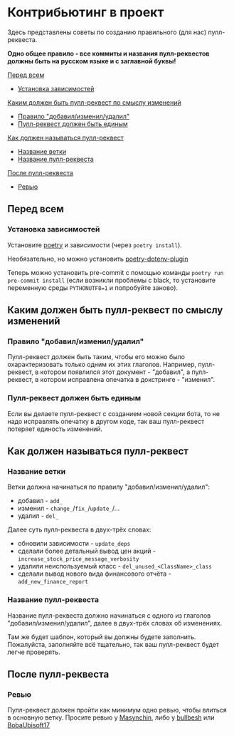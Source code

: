 # Контрибьютинг в проект

Здесь представлены советы по созданию правильного (для нас) пулл-реквеста.

**Одно общее правило - все коммиты и названия пулл-реквестов должны быть на русском языке и с заглавной буквы!**

[Перед всем](#перед-всем)
* [Установка зависимостей](#установка-зависимостей)

[Каким должен быть пулл-реквест по смыслу изменений](#каким-должен-быть-пулл-реквест-по-смыслу-изменений)
* [Правило "добавил/изменил/удалил"](#правило-добавилизменилудалил)
* [Пулл-реквест должен быть единым](#пулл-реквест-должен-быть-единым)

[Как должен называться пулл-реквест](#как-должен-называться-пулл-реквест)
* [Название ветки](#название-ветки)
* [Название пулл-реквеста](#название-пулл-реквеста)

[После пулл-реквеста](#после-пулл-реквеста)
* [Ревью](#ревью)


## Перед всем

### Установка зависимостей

Установите [poetry](https://github.com/python-poetry/poetry) и зависимости (через `poetry install`).

Необязательно, но можно установить [poetry-dotenv-plugin](https://github.com/mpeteuil/poetry-dotenv-plugin)

Теперь можно установить pre-commit с помощью команды `poetry run pre-commit install` (если возникли проблемы с black, то установите переменную среды `PYTHONUTF8=1` и попробуйте заново).

## Каким должен быть пулл-реквест по смыслу изменений

### Правило "добавил/изменил/удалил"

Пулл-реквест должен быть таким, чтобы его можно было охарактеризовать только одним их этих глаголов. Например, пулл-реквест, в котором появлился этот документ - "добавил", а пулл-реквест, в котором исправлена опечатка в докстринге - "изменил".

### Пулл-реквест должен быть единым

Если вы делаете пулл-реквест с созданием новой секции бота, то не надо исправлять опечатку в другом коде, так ваш пулл-реквест потеряет единость изменений.

## Как должен называться пулл-реквест

### Название ветки

Ветки должна начинаться по правилу "добавил/изменил/удалил":
- добавил - `add_`
- изменил - `change_`/`fix_`/`update_`/...
- удалил - `del_`

Далее суть пулл-реквеста в двух-трёх словах:
- обновили зависимости - `update_deps`
- сделали более детальный вывод цен акций - `increase_stock_price_message_verbosity`
- удалили неиспользуемый класс - `del_unused_<ClassName>_class`
- сделали вывод нового вида финансового отчёта - `add_new_finance_report`

### Название пулл-реквеста

Название пулл-реквеста должно начинаться с одного из глаголов "добавил/изменил/удалил", далее в двух-трёх словах об изменениях.

Там же будет шаблон, который вы должны будете заполнить. Пожалуйста, заполняйте всё тщательно, так ваш пулл-реквест будет легче проверять.

## После пулл-реквеста

### Ревью

Пулл-реквест должен пройти как минимум одно ревью, чтобы влиться в основную ветку. Просите ревью у [Masynchin](https://github.com/Masynchin), либо у [bullbesh](https://github.com/bullbesh) или [BobaUbisoft17](https://github.com/BobaUbisoft17)
